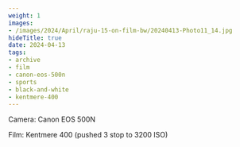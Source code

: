 ```yaml
---
weight: 1
images:
- /images/2024/April/raju-15-on-film-bw/20240413-Photo11_14.jpg
hideTitle: true
date: 2024-04-13
tags:
- archive
- film
- canon-eos-500n
- sports
- black-and-white
- kentmere-400
---
```


Camera: Canon EOS 500N

Film: Kentmere 400 (pushed 3 stop to 3200 ISO)